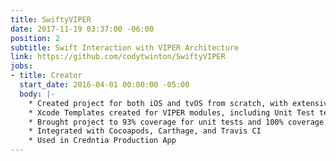 ```yaml
---
title: SwiftyVIPER
date: 2017-11-19 03:37:00 -06:00
position: 2
subtitle: Swift Interaction with VIPER Architecture
link: https://github.com/codytwinton/SwiftyVIPER
jobs:
- title: Creator
  start_date: 2016-04-01 00:00:00 -05:00
  body: |-
    * Created project for both iOS and tvOS from scratch, with extensive use of protocols and extensions for simple deployment
    * Xcode Templates created for VIPER modules, including Unit Test templates
    * Brought project to 93% coverage for unit tests and 100% coverage for documentation
    * Integrated with Cocoapods, Carthage, and Travis CI
    * Used in Credntia Production App
---
```


